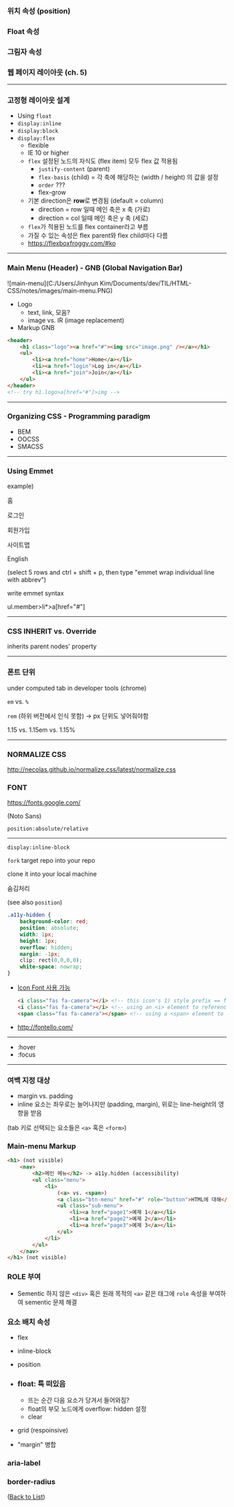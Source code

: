 ### 위치 속성 (position)

### Float 속성

### 그림자 속성

### 웹 페이지 레이아웃 (ch. 5)

------

### 고정형 레이아웃 설계

- Using `float`
- `display:inline`
- `display:block`
- `display:flex`
  - flexible
  - IE 10 or higher
  - `flex` 설정된 노드의 자식도 (flex item) 모두 flex 값 적용됨
    - `justify-content` (parent)
    - `flex-basis` (child) = 각 축에 해당하는 (width / height) 의 값을 설정
    - `order` ???
    - flex-grow
  - 기본 direction은 **row**로 변경됨 (default = column)
    - direction = row 일때 메인 축은 x 축 (가로)
    - direction = col 일때 메인 축은 y 축 (세로)
  - `flex`가 적용된 노드를 flex container라고 부름
  - 가질 수 있는 속성은 flex parent와 flex child마다 다름
  - https://flexboxfroggy.com/#ko

------

### Main Menu (Header) - GNB (Global Navigation Bar)

![main-menu](C:/Users/Jinhyun Kim/Documents/dev/TIL/HTML-CSS/notes/images/main-menu.PNG)

- Logo
  - text, link, 모음?
  - image vs. IR (image replacement)
- Markup GNB

```html
<header>
	<h1 class="logo"><a href="#"><img src="image.png" /></a></h1>
    <ul>
        <li><a href="home">Home</a></li>
        <li><a href="login">Log in</a></li>
        <li><a href="join">Join</a></li>
    </ul>
</header>
<!-- try h1.logo>a[href="#"]>img -->
```

------

### Organizing CSS - Programming paradigm

- BEM
- OOCSS
- SMACSS

------

### Using Emmet

example)

홈

로그인

회원가입

사이트맵

English

(select 5 rows and ctrl + shift + p, then type "emmet wrap individual line with abbrev")

write emmet syntax

ul.member>li*>a[href="#"]

------

### CSS INHERIT vs. Override

inherits parent nodes' property

------

### 폰트 단위

under computed tab in developer tools (chrome)

`em` vs. `%`

`rem` (하위 버전에서 인식 못함) -> px 단위도 넣어줘야함

1.15 vs. 1.15em vs. 1.15%

------

### NORMALIZE CSS

http://necolas.github.io/normalize.css/latest/normalize.css

### FONT

https://fonts.google.com/

(Noto Sans)

`position:absolute/relative`

------

`display:inline-block`

`fork` target repo into your repo

clone it into your local machine



숨김처리

(see also `position`)

```css
.a11y-hidden {
    background-color: red;
    position: absolute;
    width: 1px;
    height: 1px;
    overflow: hidden;
    margin: -1px;
    clip: rect(0,0,0,0);
    white-space: nowrap;
}
```







* [Icon Font 사용 가능](https://fontawesome.com/)

  ```html
  <i class="fas fa-camera"></i> <!-- this icon's 1) style prefix == fas and 2) icon name == camera -->
  <i class="fas fa-camera"></i> <!-- using an <i> element to reference the icon -->
  <span class="fas fa-camera"></span> <!-- using a <span> element to reference the icon -->
  ```

* http://fontello.com/

---

* :hover
* :focus

---

### 여백 지정 대상

- margin vs. padding
- inline 요소는 좌우로는 늘어나지만 (padding, margin), 위로는 line-height의 영향을 받음

(tab 키로 선택되는 요소들은 `<a>` 혹은 `<form>`)

### Main-menu Markup

```html
<h1> (not visible)
	<nav>
		<h2>메인 메뉴</h2> -> a11y.hidden (accessibility)
        <ul class="menu">
            <li>
                (<a> vs. <span>)
                <a class="btn-menu" href="#" role="button">HTML에 대해</a>
                <ul class="sub-menu">
                    <li><a href="page1">예제 1</a></li>
                    <li><a href="page2">예제 2</a></li>
                    <li><a href="page3">예제 3</a></li>
                </ul>
            </li>
        </ul>
	</nav>
</h1> (not visible)
```

### ROLE 부여

* Sementic 하지 않은 `<div>` 혹은 원래 목적의 `<a>` 같은 태그에 `role` 속성을 부여하여 sementic 문제 해결

### 요소 배치 속성

* flex

* inline-block

* position

* ### float: 특 떠있음

  * 뜨는 순간 다음 요소가 당겨서 들어와짐?
  * float의 부모 노드에게 overflow: hidden 설정
  * clear

* grid (respoinsive)

* "margin" 병합

### aria-label

### border-radius



([Back to List](../../README.md))